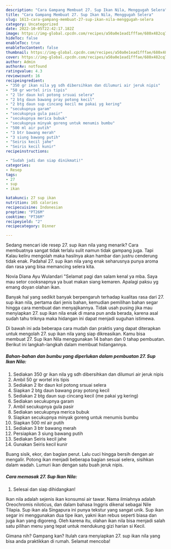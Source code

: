 ```yaml
---
description: "Cara Gampang Membuat 27. Sup Ikan Nila, Menggugah Selera"
title: "Cara Gampang Membuat 27. Sup Ikan Nila, Menggugah Selera"
slug: 1613-cara-gampang-membuat-27-sup-ikan-nila-menggugah-selera
category: Uncategorized
date: 2022-10-05T22:42:17.182Z
image: https://img-global.cpcdn.com/recipes/a50a0e1ead1fffae/680x482cq70/27-sup-ikan-nila-foto-resep-utama.jpg
hideToc: false
enableToc: true
enableTocContent: false
thumbnail: https://img-global.cpcdn.com/recipes/a50a0e1ead1fffae/680x482cq70/27-sup-ikan-nila-foto-resep-utama.jpg
cover: https://img-global.cpcdn.com/recipes/a50a0e1ead1fffae/680x482cq70/27-sup-ikan-nila-foto-resep-utama.jpg
author: Admin
authorAv: notfound
ratingvalue: 4.3
reviewcount: 16
recipeingredient:
- "350 gr ikan nila yg sdh dibersihkan dan dilumuri air jeruk nipis"
- "50 gr wortel iris tipis"
- "2 lbr daun kol potong srsuai selera"
- "2 btg daun bawang pray potong kecil"
- "2 btg daun sup cincang kecil me pakai yg kering"
- "secukupnya garam"
- "secukupnya gula pasir"
- "secukupnya merica bubuk"
- "secukupnya minyak goreng untuk menumis bumbu"
- "500 ml air putih"
- "3 btr bawang merah"
- "3 siung bawang putih"
- "Seiris kecil jahe"
- "Seiris kecil kunir"
recipeinstructions:

- "Sudah jadi dan siap dinikmati!"
categories:
- Resep
tags:
- 27
- sup
- ikan

katakunci: 27 sup ikan 
nutrition: 165 calories
recipecuisine: Indonesian
preptime: "PT26M"
cooktime: "PT36M"
recipeyield: "2"
recipecategory: Dinner

---
```



Sedang mencari ide resep 27. sup ikan nila yang menarik? Cara membuatnya sangat tidak terlalu sulit namun tidak gampang juga. Tapi Kalau keliru mengolah maka hasilnya akan hambar dan justru cenderung tidak enak. Padahal 27. sup ikan nila yang enak seharusnya punya aroma dan rasa yang bisa memancing selera kita.


Novia Diana Ayu Wulandari &#34;Selamat pagi dan salam kenal ya mba. Saya mau setor cooksnapnya ya buat makan siang kemaren. Apalagi paksu yg emang doyan olahan ikan.

Banyak hal yang sedikit banyak berpengaruh terhadap kualitas rasa dari 27. sup ikan nila, pertama dari jenis bahan, kemudian pemilihan bahan segar hingga cara membuat dan menyajikannya. Tidak usah pusing jika mau menyiapkan 27. sup ikan nila enak di mana pun anda berada, karena asal sudah tahu triknya maka hidangan ini dapat menjadi suguhan istimewa.


Di bawah ini ada beberapa cara mudah dan praktis yang dapat diterapkan untuk mengolah 27. sup ikan nila yang siap dikreasikan. Kamu bisa membuat 27. Sup Ikan Nila menggunakan 14 bahan dan 0 tahap pembuatan. Berikut ini langkah-langkah dalam membuat hidangannya.

<!--inarticleads1-->

##### Bahan-bahan dan bumbu yang diperlukan dalam pembuatan 27. Sup Ikan Nila:

1. Sediakan 350 gr ikan nila yg sdh dibersihkan dan dilumuri air jeruk nipis
1. Ambil 50 gr wortel iris tipis
1. Sediakan 2 lbr daun kol potong srsuai selera
1. Siapkan 2 btg daun bawang pray potong kecil
1. Sediakan 2 btg daun sup cincang kecil (me pakai yg kering)
1. Sediakan secukupnya garam
1. Ambil secukupnya gula pasir
1. Sediakan secukupnya merica bubuk
1. Siapkan secukupnya minyak goreng untuk menumis bumbu
1. Siapkan 500 ml air putih
1. Sediakan 3 btr bawang merah
1. Persiapkan 3 siung bawang putih
1. Sediakan Seiris kecil jahe
1. Gunakan Seiris kecil kunir


Buang sisik, ekor, dan bagian perut. Lalu cuci hingga bersih dengan air mengalir. Potong ikan menjadi beberapa bagian sesuai selera, sisihkan dalam wadah. Lumuri ikan dengan satu buah jeruk nipis. 

<!--inarticleads2-->

##### Cara memasak 27. Sup Ikan Nila:


1. Selesai dan siap dihidangkan!

Ikan nila adalah sejenis ikan konsumsi air tawar. Nama ilmiahnya adalah Oreochromis niloticus, dan dalam bahasa Inggris dikenal sebagai Nile Tilapia. Sup ikan ala Singapura ini punya tekstur yang sangat unik. Sup ikan segar ini menggunakan dua tipe ikan, yakni ikan rebus seperti biasa dan juga ikan yang digoreng. Oleh karena itu, olahan ikan nila bisa menjadi salah satu pilihan menu yang tepat untuk mendukung gizi harian si Kecil. 

Gimana nih? Gampang kan? Itulah cara menyiapkan 27. sup ikan nila yang bisa anda praktikkan di rumah. Selamat mencoba!
